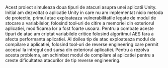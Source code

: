 Acest proiect simuleaza doua tipuri de atacuri asupra unei aplicatii Unity. Initial am dezvoltat o
aplicatie Unity in care nu am implementat nicio metoda de protectie, primul atac exploateaza
vulnerabilitatile legate de modul de stocare a variabilelor, folosind tool‑uri de citire a memoriei din
exteriorul aplicatiei, modificarea lor a fost foarte usoara. Pentru a combate aceste tipuri de atac am
criptat variabilele critice folosind algoritmul AES fara a afecta performanta aplicatiei. Al doilea tip de
atac exploateaza modul de compilare a aplicatiei, folosind tool‑uri de reverse engineering care
permit accesul la intregul cod sursa din exteriorul aplicatiei. Pentru a rezolva acesta problema, am
schimbat modul de compilare al aplicatiei pentru a creste dificultatea atacurilor de tip reverse
engineering.

